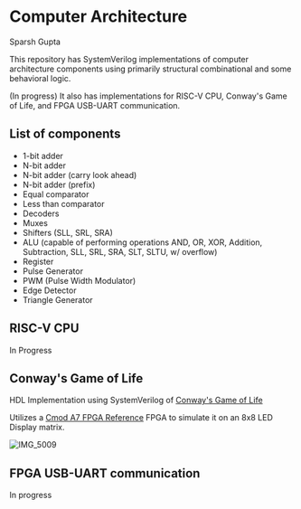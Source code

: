 # Computer Architecture

Sparsh Gupta

This repository has SystemVerilog implementations of computer architecture components using primarily structural combinational and some behavioral logic.

(In progress) It also has implementations for RISC-V CPU, Conway's Game of Life, and FPGA USB-UART communication.

## List of components

- 1-bit adder
- N-bit adder 
- N-bit adder (carry look ahead)
- N-bit adder (prefix)
- Equal comparator
- Less than comparator
- Decoders
- Muxes
- Shifters (SLL, SRL, SRA)
- ALU (capable of performing operations AND, OR, XOR, Addition, Subtraction, SLL, SRL, SRA, SLT, SLTU, w/ overflow)
- Register
- Pulse Generator
- PWM (Pulse Width Modulator)
- Edge Detector
- Triangle Generator

## RISC-V CPU

In Progress

## Conway's Game of Life

HDL Implementation using SystemVerilog of [Conway's Game of Life](https://en.wikipedia.org/wiki/Conway%27s_Game_of_Life)

Utilizes a [Cmod A7 FPGA Reference](https://digilent.com/reference/programmable-logic/cmod-a7/reference-manual) FPGA to simulate it on an 8x8 LED Display matrix. 

![IMG_5009](https://github.com/sparshgup/ComputerArchitecture/assets/19605629/baaa6a0b-e89e-4bf0-a440-b306e0e4fb35)

## FPGA USB-UART communication

In progress
